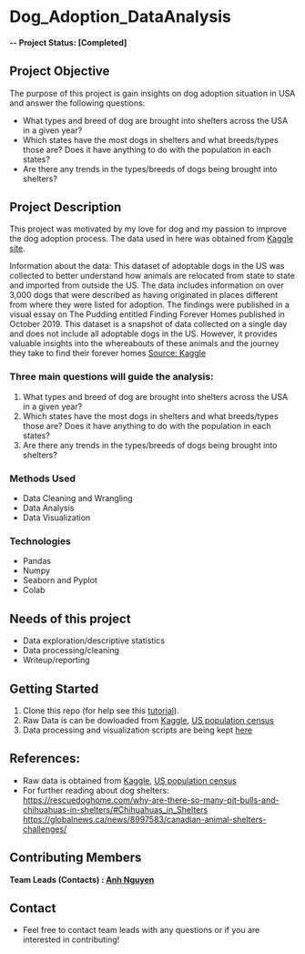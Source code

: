 # Dog_Adoption_DataAnalysis

#### -- Project Status: [Completed]

## Project Objective
The purpose of this project is gain insights on dog adoption situation in USA and answer the following questions:
- What types and breed of dog are brought into shelters across the USA in a given year?
- Which states have the most dogs in shelters and what breeds/types those are? Does it have anything to do with the population in each states?
- Are there any trends in the types/breeds of dogs being brought into shelters?

## Project Description
This project was motivated by my love for dog and my passion to improve the dog adoption process. The data used in here was obtained from [Kaggle site](https://www.kaggle.com/datasets/whenamancodes/dog-adoption).

Information about the data: This dataset of adoptable dogs in the US was collected to better understand how animals are relocated from state to state and imported from outside the US. The data includes information on over 3,000 dogs that were described as having originated in places different from where they were listed for adoption. The findings were published in a visual essay on The Pudding entitled Finding Forever Homes published in October 2019. This dataset is a snapshot of data collected on a single day and does not include all adoptable dogs in the US. However, it provides valuable insights into the whereabouts of these animals and the journey they take to find their forever homes [Source: Kaggle](https://www.kaggle.com/datasets/whenamancodes/dog-adoption)

### Three main questions will guide the analysis:
1. What types and breed of dog are brought into shelters across the USA in a given year?
2. Which states have the most dogs in shelters and what breeds/types those are? Does it have anything to do with the population in each states?
3. Are there any trends in the types/breeds of dogs being brought into shelters?

### Methods Used
* Data Cleaning and Wrangling
* Data Analysis
* Data Visualization

### Technologies
* Pandas
* Numpy
* Seaborn and Pyplot
* Colab

## Needs of this project
- Data exploration/descriptive statistics
- Data processing/cleaning
- Writeup/reporting

## Getting Started
1. Clone this repo (for help see this [tutorial](https://help.github.com/articles/cloning-a-repository/)).
2. Raw Data is can be dowloaded from [Kaggle](https://www.kaggle.com/datasets/whenamancodes/dog-adoption), [US population census](https://www.census.gov/newsroom/press-kits/2019/national-state-estimates.html)
3. Data processing and visualization scripts are being kept [here](https://github.com/avtnguyen/BikeShare_DataAnalysis/blob/a74d16a693aa6295251c913d6494e8631f022b1b/BikeShareProject.Rmd)

## References:
* Raw data is obtained from [Kaggle](https://www.kaggle.com/datasets/whenamancodes/dog-adoption), [US population census](https://www.census.gov/newsroom/press-kits/2019/national-state-estimates.html)
* For further reading about dog shelters: 
https://rescuedoghome.com/why-are-there-so-many-pit-bulls-and-chihuahuas-in-shelters/#Chihuahuas_in_Shelters
https://globalnews.ca/news/8997583/canadian-animal-shelters-challenges/

## Contributing Members

**Team Leads (Contacts) : [Anh Nguyen ](https://github.com/avtnguyen)**

## Contact
* Feel free to contact team leads with any questions or if you are interested in contributing!
